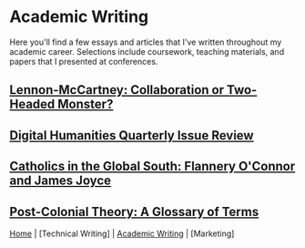 # Academic Writing
Here you'll find a few essays and articles that I've written throughout my academic career. Selections include coursework, teaching materials, and papers that I presented at conferences.

## [Lennon-McCartney: Collaboration or Two-Headed Monster?](lennonmccartney.md)

## [Digital Humanities Quarterly Issue Review]()

## [Catholics in the Global South: Flannery O'Connor and James Joyce](catholicsinthesouth.md)

## [Post-Colonial Theory: A Glossary of Terms]()

[Home](index.md) | [Technical Writing] | [Academic Writing](academicwriting.md) | [Marketing]
